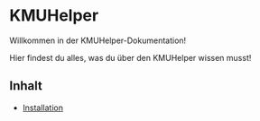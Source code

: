 # KMUHelper

Willkommen in der KMUHelper-Dokumentation!

Hier findest du alles, was du über den KMUHelper wissen musst!

## Inhalt

-   [Installation](install.md)
